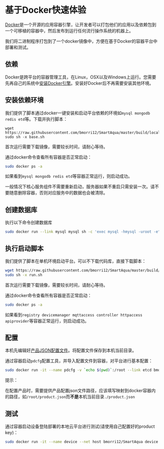 # 基于Docker快速体验

[Docker](https://www.docker.com)是一个开源的应用容器引擎，让开发者可以打包他们的应用以及依赖包到一个可移植的容器中，然后发布到运行任何流行操作系统的机器上。

我们将二进制程序打包到了一个docker镜像中，方便在基于Docker的容器平台中部署和测试。

## 依赖
Docker是跨平台的容器管理工具，在Linux，OSX以及Windows上运行。您需要先再自己的系统中[安装Docker引擎](https://docs.docker.com/engine/installation/)。安装好Docker后不再需要安装其他环境。

## 安装依赖环境
我们提供了脚本通过docker一键安装和启动平台依赖的环境如`mysql mongodb redis etd`等。下载并执行脚本：

```
wget https://raw.githubusercontent.com/bmorri12/SmartAqua/master/build/local/docker/base.sh
sudo sh -x base.sh
```

首次运行需要下载镜像，需要较长时间，请耐心等待。

通过docker命令查看所有容器是否正常启动：

```sh
sudo docker ps -a
```

如果看到`mysql mongodb redis etd`等容器正常运行，则启动成功。

一般情况下核心服务组件不需要重新启动，服务器如果不重启只需安装一次。请不要随意删除容器，否则对应服务中的数据也会被清除。

## 创建数据库
执行以下命令创建数据库

```sh
sudo docker run --link mysql mysql sh -c 'exec mysql -hmysql -uroot -e"CREATE DATABASE PandoCloud"'
```

## 执行启动脚本
我们提供了脚本在单机环境启动平台。可以不下载代码库，直接下载脚本：

```sh
wget https://raw.githubusercontent.com/bmorri12/SmartAqua/master/build/local/docker/run.sh
sudo sh -x run.sh
```

首次运行需要下载镜像，需要较长时间，请耐心等待。

通过docker命令查看所有容器是否正常启动：

```sh
sudo docker ps -a
```
如果看到`registry devicemanager mqttaccess controller httpaccess apiprovider`等容器正常运行，则启动成功。

## 配置
本机先编辑好[产品JSON配置文件](../config/product-json-config.md)。将配置文件保存到本机当前目录。

通过容器启动`pdcfg`配置工具，并导入配置文件到容器，对平台进行基本配置：

```sh
sudo docker run -it --name pdcfg -v `echo $(pwd)`:/root --link etcd bmorri12/SmartAqua pdcfg -etcd http://etcd:2379
```

提示：

在配置产品时，需要提供产品配置json文件路径，应该填写映射到docker容器内的路径，如`/root/product.json`而**不是**本机当前目录`./product.json`

## 测试
通过容器启动设备登陆部署的本地云平台进行测试(请使用自己配置好的product key)：

```sh
sudo docker run -it --name device --net host bmorri12/SmartAqua device -productkey=59362a15e27a0649149ff75cee1e7938f78c7cd2bb319f252694f01b7351a1
```